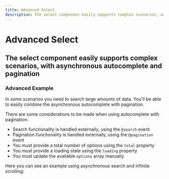 ```yaml
---
title: Advanced Select 
description: The select component easily supports complex scenarios, with asynchronous autocomplete and pagination. 
---
```


<script setup>
import * as examples from '../../../../examples/forms/select/advanced'
</script>


# Advanced Select 
## The select component easily supports complex scenarios, with asynchronous autocomplete and pagination

### Advanced Example
In some scenarios you need to search large amounts of data. You'll be able to easily combine the asynchronous autocomplete with pagination. 

 There are some considerations to be made when using autocomplete with pagination:
- Search functionality is handled externally, using the `@search` event
- Pagination functionality is handled externally, using the `@pagination` event
- You must provide a total number of options using the `total` property
- You must provide a loading state using the `loading` property
- You must update the available `options` array manually

Here you can see an example using asynchronous search and infinite scrolling:

<example :component="examples.ISelectAdvancedExample" :html="examples.ISelectAdvancedExampleHTML" :js="examples.ISelectAdvancedExampleJS"></example>






